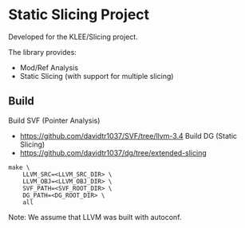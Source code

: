 # Static Slicing Project
Developed for the KLEE/Slicing project.

The library provides:
* Mod/Ref Analysis
* Static Slicing (with support for multiple slicing)

## Build
Build SVF (Pointer Analysis)
* https://github.com/davidtr1037/SVF/tree/llvm-3.4
Build DG (Static Slicing)
* https://github.com/davidtr1037/dg/tree/extended-slicing

```
make \
    LLVM_SRC=<LLVM_SRC_DIR> \
    LLVM_OBJ=<LLVM_OBJ_DIR> \
    SVF_PATH=<SVF_ROOT_DIR> \
    DG_PATH=<DG_ROOT_DIR> \
    all
```

Note: We assume that LLVM was built with autoconf.
